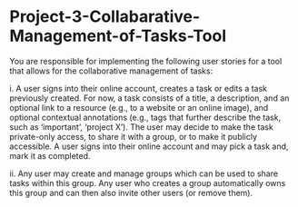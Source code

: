 # Project-3-Collabarative-Management-of-Tasks-Tool

You are responsible for implementing the following user stories for a tool that allows for the collaborative
management of tasks:

i. A user signs into their online account, creates a task or edits a task previously created. For now, a
task consists of a title, a description, and an optional link to a resource (e.g., to a website or an
online image), and optional contextual annotations (e.g., tags that further describe the task, such as
‘important’, ‘project X’). The user may decide to make the task private-only access, to share it with
a group, or to make it publicly accessible. A user signs into their online account and may pick a task
and, mark it as completed.

ii. Any user may create and manage groups which can be used to share tasks within this group. Any
user who creates a group automatically owns this group and can then also invite other users (or
remove them). 
